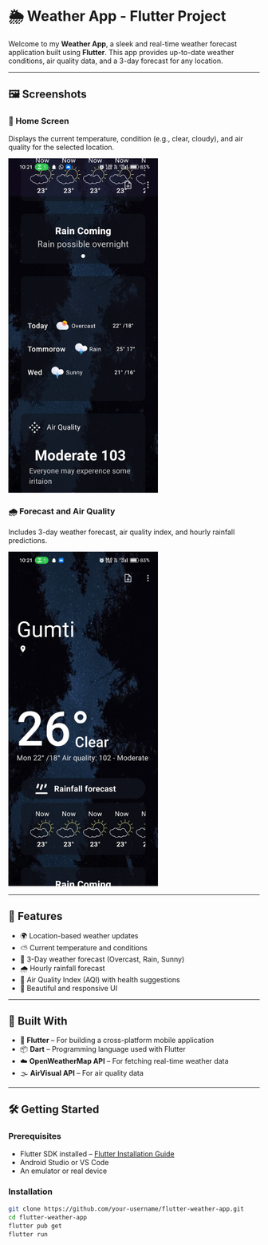 # 🌦️ Weather App - Flutter Project

Welcome to my **Weather App**, a sleek and real-time weather forecast application built using **Flutter**. This app provides up-to-date weather conditions, air quality data, and a 3-day forecast for any location.

---

## 🖼️ Screenshots

### 🌌 Home Screen
Displays the current temperature, condition (e.g., clear, cloudy), and air quality for the selected location.

<img src="./assets/images/PHOTO-2025-07-08-18-55-52.jpg" alt="Home Screen" width="300"/>

### 🌧️ Forecast and Air Quality
Includes 3-day weather forecast, air quality index, and hourly rainfall predictions.

<img src="./assets/images/PHOTO-2025-07-08-18-56-02.jpg" alt="Forecast Screen" width="300"/>

---

## 🚀 Features

- 🌍 Location-based weather updates  
- ⛅ Current temperature and conditions  
- 📅 3-Day weather forecast (Overcast, Rain, Sunny)  
- 🌧️ Hourly rainfall forecast  
- 💨 Air Quality Index (AQI) with health suggestions  
- 🌙 Beautiful and responsive UI  

---

## 📱 Built With

- 💙 **Flutter** – For building a cross-platform mobile application  
- 📦 **Dart** – Programming language used with Flutter  
- ☁️ **OpenWeatherMap API** – For fetching real-time weather data  
- 🌫️ **AirVisual API** – For air quality data  

---

## 🛠️ Getting Started

### Prerequisites

- Flutter SDK installed – [Flutter Installation Guide](https://flutter.dev/docs/get-started/install)  
- Android Studio or VS Code  
- An emulator or real device  

### Installation

```bash
git clone https://github.com/your-username/flutter-weather-app.git
cd flutter-weather-app
flutter pub get
flutter run

